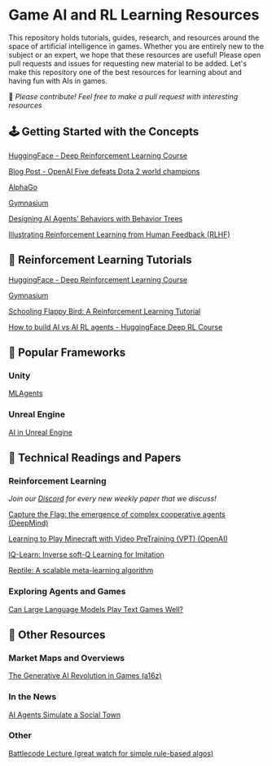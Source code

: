 # Game AI and RL Learning Resources

This repository holds tutorials, guides, research, and resources around the space of artificial intelligence in games. Whether you are entirely new to the subject or an expert, we hope that these resources are useful! Please open pull requests and issues for requesting new material to be added. Let's make this repository one of the best resources for learning about and having fun with AIs in games.

🧠 _Please contribute! Feel free to make a pull request with interesting resources_

## 🕹 Getting Started with the Concepts

[HuggingFace - Deep Reinforcement Learning Course](https://huggingface.co/learn/deep-rl-course/unit0/introduction)

[Blog Post - OpenAI Five defeats Dota 2 world champions](https://openai.com/research/openai-five-defeats-dota-2-world-champions)

[AlphaGo](https://www.deepmind.com/research/highlighted-research/alphago)

[Gymnasium](https://gymnasium.farama.org/)

[Designing AI Agents’ Behaviors with Behavior Trees](https://towardsdatascience.com/designing-ai-agents-behaviors-with-behavior-trees-b28aa1c3cf8a)

[Illustrating Reinforcement Learning from Human Feedback (RLHF)](https://huggingface.co/blog/rlhf)

## 🤖 Reinforcement Learning Tutorials

[HuggingFace - Deep Reinforcement Learning Course](https://huggingface.co/learn/deep-rl-course/unit0/introduction)

[Gymnasium](https://gymnasium.farama.org/)

[Schooling Flappy Bird: A Reinforcement Learning Tutorial](https://www.toptal.com/deep-learning/pytorch-reinforcement-learning-tutorial)

[How to build AI vs AI RL agents - HuggingFace Deep RL Course](https://huggingface.co/learn/deep-rl-course/unit7/introduction)

## 🔗 Popular Frameworks

### Unity

[MLAgents](https://unity.com/products/machine-learning-agents)

### Unreal Engine

[AI in Unreal Engine](https://docs.unrealengine.com/5.0/en-US/artificial-intelligence-in-unreal-engine/)

## 📝 Technical Readings and Papers

### Reinforcement Learning

_Join our [Discord](https://discord.gg/925SYVse2H) for every new weekly paper that we discuss!_

[Capture the Flag: the emergence of complex cooperative agents (DeepMind)](https://www.deepmind.com/blog/capture-the-flag-the-emergence-of-complex-cooperative-agents)

[Learning to Play Minecraft with Video PreTraining (VPT) (OpenAI)](https://openai.com/blog/vpt/)

[IQ-Learn: Inverse soft-Q Learning for Imitation](https://arxiv.org/pdf/2106.12142.pdf)

[Reptile: A scalable meta-learning algorithm](https://openai.com/research/reptile)

### Exploring Agents and Games

[Can Large Language Models Play Text Games Well?](https://arxiv.org/pdf/2304.02868.pdf)

## 🦾 Other Resources

### Market Maps and Overviews

[The Generative AI Revolution in Games (a16z)](https://a16z.com/2022/11/17/the-generative-ai-revolution-in-games/)

### In the News

[AI Agents Simulate a Social Town](https://arstechnica.com/information-technology/2023/04/surprising-things-happen-when-you-put-25-ai-agents-together-in-an-rpg-town/)

### Other

[Battlecode Lecture (great watch for simple rule-based algos)](https://www.youtube.com/watch?v=9LsRigbdL9s)
